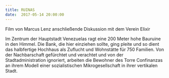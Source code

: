 ```yaml
---
title: RUINAS
date:  2017-05-14 20:00:00
---
```


Film von Marcus Lenz anschließende Diskussion mit dem Verein Elixir



Im Zentrum der Hauptstadt Venezuelas ragt eine 200 Meter hohe Bauruine
in den Himmel. Die Bank, die hier einziehen sollte, ging pleite und so
dient das halbfertige Hochhaus als Zuflucht und Wohnstätte für 750
Familien. Von der Nachbarschaft gefürchtet und verachtet und von der
Stadtadministration ignoriert, arbeiten die Bewohner des Torre
Confinanzas an ihrem Modell einer sozialistischen Mikrogesellschaft in
ihrer vertikalen Stadt.


